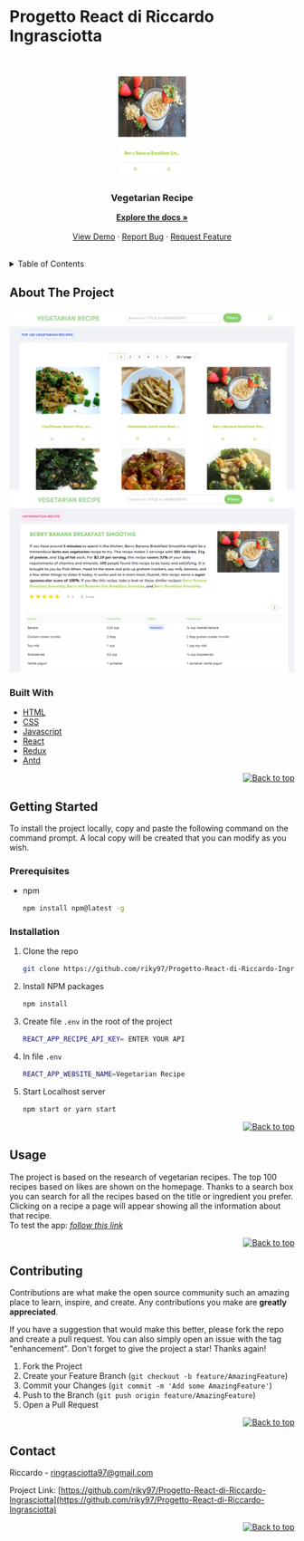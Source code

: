# Progetto React di Riccardo Ingrasciotta

<div id="top"></div>
<br/>
<!-- PROJECT LOGO -->
<br />
<div align="center">
  <a href="https://github.com/riky97/Progetto-React-di-Riccardo-Ingrasciotta">
    <img src="./public/images/Readme/logo_screenshot.PNG" alt="Logo" width="120" height="180">
  </a>

<h3 align="center">Vegetarian Recipe</h3>

  <p align="center">
    <a href="https://github.com/riky97/Progetto-React-di-Riccardo-Ingrasciotta"><strong>Explore the docs »</strong></a>
    <br />
    <br />
    <a href="https://github.com/riky97/Progetto-React-di-Riccardo-Ingrasciotta">View Demo</a>
    ·
    <a href="https://github.com/riky97/Progetto-React-di-Riccardo-Ingrasciotta/issues/">Report Bug</a>
    ·
    <a href="https://github.com/riky97/Progetto-React-di-Riccardo-Ingrasciotta/issues/">Request Feature</a>
  </p>
</div>
<br/>
<!-- TABLE OF CONTENTS -->

<details>
  <summary>Table of Contents</summary>
  <ol>
    <li>
      <a href="#about-the-project">About The Project</a>
      <ul>
        <li><a href="#built-with">Built With</a></li>
      </ul>
    </li>
    <li>
      <a href="#getting-started">Getting Started</a>
      <ul>
      <li><a href="#prerequisites">Prerequisites</a></li>
        <li><a href="#installation">Installation</a></li>
      </ul>
    </li>
    <li><a href="#usage">Usage</a></li>
     <li><a href="#contributing">Contributing</a></li>
    <li><a href="#contact">Contact</a></li>
  </ol>
</details>
<!-- ABOUT THE PROJECT -->

## About The Project

[![Product Name Screen Shot][product-screenshot]](https://621c995dd9ab74789d50e574--my-vegetarian-recipe-app.netlify.app/)
[![Product Name Screen Shot][product-screenshot2]](https://621c995dd9ab74789d50e574--my-vegetarian-recipe-app.netlify.app/)

### Built With

- [HTML](https://www.w3schools.com/html/html_intro.asp)
- [CSS](https://www.w3schools.com/css/)
- [Javascript](https://www.javascript.com/)
- [React](https://reactjs.org/)
- [Redux](https://redux.js.org/)
- [Antd](https://ant.design/)

<p align="right"><a href="#top"><img src="img/topArrow_readme.png" alt="Back to top" width="30" height="30"></a></p>

<!-- GETTING STARTED -->

## Getting Started

To install the project locally, copy and paste the following command on the command prompt.
A local copy will be created that you can modify as you wish.

### Prerequisites

- npm
  ```sh
  npm install npm@latest -g
  ```

### Installation

1. Clone the repo
   ```sh
   git clone https://github.com/riky97/Progetto-React-di-Riccardo-Ingrasciotta.git
   ```
2. Install NPM packages

   ```sh
   npm install
   ```

3. Create file `.env` in the root of the project

   ```sh
   REACT_APP_RECIPE_API_KEY= ENTER YOUR API
   ```

4. In file `.env`

   ```sh
   REACT_APP_WEBSITE_NAME=Vegetarian Recipe
   ```

5. Start Localhost server

   ```sh
   npm start or yarn start
   ```

<p align="right"><a href="#top"><img src="img/topArrow_readme.png" alt="Back to top" width="30" height="30"></a></p>

## Usage

The project is based on the research of vegetarian recipes.
The top 100 recipes based on likes are shown on the homepage.
Thanks to a search box you can search for all the recipes based on the title or ingredient you prefer.
Clicking on a recipe a page will appear showing all the information about that recipe.
<br/>
To test the app:
_[follow this link](https://621c995dd9ab74789d50e574--my-vegetarian-recipe-app.netlify.app/)_

<p align="right"><a href="#top"><img src="img/topArrow_readme.png" alt="Back to top" width="30" height="30"></a></p>

<!-- CONTRIBUTING -->

## Contributing

Contributions are what make the open source community such an amazing place to learn, inspire, and create. Any contributions you make are **greatly appreciated**.

If you have a suggestion that would make this better, please fork the repo and create a pull request. You can also simply open an issue with the tag "enhancement".
Don't forget to give the project a star! Thanks again!

1. Fork the Project
2. Create your Feature Branch (`git checkout -b feature/AmazingFeature`)
3. Commit your Changes (`git commit -m 'Add some AmazingFeature'`)
4. Push to the Branch (`git push origin feature/AmazingFeature`)
5. Open a Pull Request

<p align="right"><a href="#top"><img src="img/topArrow_readme.png" alt="Back to top" width="30" height="30"></a></p>

<!-- CONTACT -->

## Contact

Riccardo - ringrasciotta97@gmail.com

Project Link: [https://github.com/riky97/Progetto-React-di-Riccardo-Ingrasciotta](https://github.com/riky97/Progetto-React-di-Riccardo-Ingrasciotta)

<p align="right"><a href="#top"><img src="img/topArrow_readme.png" alt="Back to top" width="30" height="30"></a></p>

<!-- MARKDOWN LINKS & IMAGES -->

[product-screenshot]: ./public/images/Readme/home_screenshot.PNG
[product-screenshot2]: ./public/images/Readme/information_screenshot.PNG
